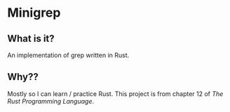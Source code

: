 # Minigrep

## What is it?

An implementation of grep written in Rust.

## Why??

Mostly so I can learn / practice Rust. This project is from chapter
12 of *The Rust Programming Language*.
